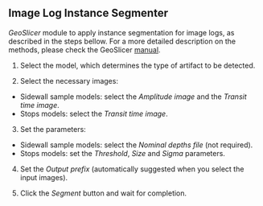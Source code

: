 ## Image Log Instance Segmenter

_GeoSlicer_ module to apply instance segmentation for image logs, as described in the steps bellow. For a more detailed description on the methods, please check the GeoSlicer [manual](https://ltracegeo.github.io/GeoSlicerManual/latest/ImageLog/Segmentation/InstanceSegmenter/InstanceSegmenter.html).

1. Select the model, which determines the type of artifact to be detected.

2. Select the necessary images:

- Sidewall sample models: select the _Amplitude image_ and the _Transit time image_.
- Stops models: select the _Transit time image_.

3. Set the parameters:

- Sidewall sample models: select the _Nominal depths file_ (not required).
- Stops models: set the _Threshold_, _Size_ and _Sigma_ parameters.

4. Set the _Output prefix_ (automatically suggested when you select the input images).

5. Click the _Segment_ button and wait for completion.
